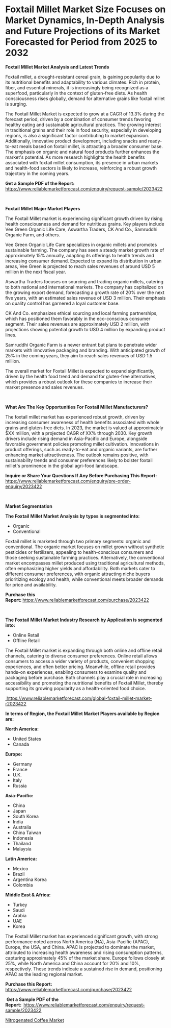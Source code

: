 <p><h1>Foxtail Millet Market Size Focuses on Market Dynamics, In-Depth Analysis and Future Projections of its Market Forecasted for Period from 2025 to 2032</h1></p><p><strong>Foxtail Millet Market Analysis and Latest Trends</strong></p>
<p><p>Foxtail millet, a drought-resistant cereal grain, is gaining popularity due to its nutritional benefits and adaptability to various climates. Rich in protein, fiber, and essential minerals, it is increasingly being recognized as a superfood, particularly in the context of gluten-free diets. As health consciousness rises globally, demand for alternative grains like foxtail millet is surging.</p><p>The Foxtail Millet Market is expected to grow at a CAGR of 13.3% during the forecast period, driven by a combination of consumer trends favoring healthy eating and sustainable agricultural practices. The growing interest in traditional grains and their role in food security, especially in developing regions, is also a significant factor contributing to market expansion. Additionally, innovative product development, including snacks and ready-to-eat meals based on foxtail millet, is attracting a broader consumer base. The emphasis on organic and natural food products further enhances the market's potential. As more research highlights the health benefits associated with foxtail millet consumption, its presence in urban markets and health-food sectors is likely to increase, reinforcing a robust growth trajectory in the coming years.</p></p>
<p><strong>Get a Sample PDF of the Report:&nbsp;</strong> <a href="https://www.reliablemarketforecast.com/enquiry/request-sample/2023422?utm_campaign=2255&utm_medium=2&utm_source=Github&utm_content=ia&utm_term=15022025&utm_id=foxtail-millet">https://www.reliablemarketforecast.com/enquiry/request-sample/2023422</a></p>
<p>&nbsp;</p>
<p><strong>Foxtail Millet Major Market Players</strong></p>
<p><p>The Foxtail Millet market is experiencing significant growth driven by rising health consciousness and demand for nutritious grains. Key players include Vee Green Organic Life Care, Aswartha Traders, CK And Co., Samruddhi Organic Farm, and others.</p><p>Vee Green Organic Life Care specializes in organic millets and promotes sustainable farming. The company has seen a steady market growth rate of approximately 15% annually, adapting its offerings to health trends and increasing consumer demand. Expected to expand its distribution in urban areas, Vee Green is projected to reach sales revenues of around USD 5 million in the next fiscal year.</p><p>Aswartha Traders focuses on sourcing and trading organic millets, catering to both national and international markets. The company has capitalized on the growing export demand, forecasting a growth rate of 20% over the next five years, with an estimated sales revenue of USD 3 million. Their emphasis on quality control has garnered a loyal customer base.</p><p>CK And Co. emphasizes ethical sourcing and local farming partnerships, which has positioned them favorably in the eco-conscious consumer segment. Their sales revenues are approximately USD 2 million, with projections showing potential growth to USD 4 million by expanding product lines.</p><p>Samruddhi Organic Farm is a newer entrant but plans to penetrate wider markets with innovative packaging and branding. With anticipated growth of 25% in the coming years, they aim to reach sales revenues of USD 1.5 million.</p><p>The overall market for Foxtail Millet is expected to expand significantly, driven by the health food trend and demand for gluten-free alternatives, which provides a robust outlook for these companies to increase their market presence and sales revenues.</p></p>
<p>&nbsp;</p>
<p><strong>What Are The Key Opportunities For Foxtail Millet Manufacturers?</strong></p>
<p><p>The foxtail millet market has experienced robust growth, driven by increasing consumer awareness of health benefits associated with whole grains and gluten-free diets. In 2023, the market is valued at approximately $XX million, with a projected CAGR of XX% through 2030. Key growth drivers include rising demand in Asia-Pacific and Europe, alongside favorable government policies promoting millet cultivation. Innovations in product offerings, such as ready-to-eat and organic variants, are further enhancing market attractiveness. The outlook remains positive, with sustainability trends and consumer preferences likely to bolster foxtail millet's prominence in the global agri-food landscape.</p></p>
<p><strong>Inquire or Share Your Questions If Any Before Purchasing This Report:</strong> <a href="https://www.reliablemarketforecast.com/enquiry/pre-order-enquiry/2023422?utm_campaign=2255&utm_medium=2&utm_source=Github&utm_content=ia&utm_term=15022025&utm_id=foxtail-millet">https://www.reliablemarketforecast.com/enquiry/pre-order-enquiry/2023422</a></p>
<p>&nbsp;</p>
<p><strong>Market Segmentation</strong></p>
<p><strong>The Foxtail Millet Market Analysis by types is segmented into:</strong></p>
<p><ul><li>Organic</li><li>Conventional</li></ul></p>
<p><p>Foxtail millet is marketed through two primary segments: organic and conventional. The organic market focuses on millet grown without synthetic pesticides or fertilizers, appealing to health-conscious consumers and those seeking sustainable farming practices. Alternatively, the conventional market encompasses millet produced using traditional agricultural methods, often emphasizing higher yields and affordability. Both markets cater to different consumer preferences, with organic attracting niche buyers prioritizing ecology and health, while conventional meets broader demands for price and availability.</p></p>
<p><strong>Purchase this Report:&nbsp;</strong><a href="https://www.reliablemarketforecast.com/purchase/2023422?utm_campaign=2255&utm_medium=2&utm_source=Github&utm_content=ia&utm_term=15022025&utm_id=foxtail-millet">https://www.reliablemarketforecast.com/purchase/2023422</a></p>
<p>&nbsp;</p>
<p><strong>The Foxtail Millet Market Industry Research by Application is segmented into:</strong></p>
<p><ul><li>Online Retail</li><li>Offline Retail</li></ul></p>
<p><p>The Foxtail Millet market is expanding through both online and offline retail channels, catering to diverse consumer preferences. Online retail allows consumers to access a wider variety of products, convenient shopping experiences, and often better pricing. Meanwhile, offline retail provides hands-on experiences, enabling consumers to examine quality and packaging before purchase. Both channels play a crucial role in increasing accessibility and promoting the nutritional benefits of Foxtail Millet, thereby supporting its growing popularity as a health-oriented food choice.</p></p>
<p><a href="https://www.reliablemarketforecast.com/global-foxtail-millet-market-r2023422?utm_campaign=2255&utm_medium=2&utm_source=Github&utm_content=ia&utm_term=15022025&utm_id=foxtail-millet">&nbsp;https://www.reliablemarketforecast.com/global-foxtail-millet-market-r2023422</a></p>
<p><strong>In terms of Region, the Foxtail Millet Market Players available by Region are:</strong></p>
<p>
    <p> <strong> North America: </strong>
        <ul>
            <li>United States</li>
            <li>Canada</li>
        </ul>
        </p> 
    <p> <strong> Europe: </strong>
        <ul>
            <li>Germany</li>
            <li>France</li>
            <li>U.K.</li>
            <li>Italy</li>
            <li>Russia</li>
        </ul>
        </p> 
    <p> <strong> Asia-Pacific: </strong>
        <ul>
            <li>China</li>
            <li>Japan</li>
            <li>South Korea</li>
            <li>India</li>
            <li>Australia</li>
            <li>China Taiwan</li>
            <li>Indonesia</li>
            <li>Thailand</li>
            <li>Malaysia</li>
        </ul>
        </p> 
    <p> <strong> Latin America: </strong>
        <ul>
            <li>Mexico</li>
            <li>Brazil</li>
            <li>Argentina Korea</li>
            <li>Colombia</li>
        </ul>
        </p> 
    <p> <strong> Middle East & Africa: </strong>
        <ul>
            <li>Turkey</li>
            <li>Saudi</li>
            <li>Arabia</li>
            <li>UAE</li>
            <li>Korea</li>
        </ul>
    </p>
    </p>
<p><p>The Foxtail Millet market has experienced significant growth, with strong performance noted across North America (NA), Asia-Pacific (APAC), Europe, the USA, and China. APAC is projected to dominate the market, attributed to increasing health awareness and rising consumption patterns, capturing approximately 45% of the market share. Europe follows closely at 25%, while North America and China account for 20% and 10%, respectively. These trends indicate a sustained rise in demand, positioning APAC as the leading regional market.</p></p>
<p><strong>Purchase this Report: </strong><a href="https://www.reliablemarketforecast.com/purchase/2023422?utm_campaign=2255&utm_medium=2&utm_source=Github&utm_content=ia&utm_term=15022025&utm_id=foxtail-millet">https://www.reliablemarketforecast.com/purchase/2023422</a></p>
<p>&nbsp;<strong>Get a Sample PDF of the Report:&nbsp;&nbsp;</strong><a href="https://www.reliablemarketforecast.com/enquiry/request-sample/2023422?utm_campaign=2255&utm_medium=2&utm_source=Github&utm_content=ia&utm_term=15022025&utm_id=foxtail-millet">https://www.reliablemarketforecast.com/enquiry/request-sample/2023422</a></p>
<p><strong></strong></p>
<p><p><a href="https://github.com/sholympia197070/Market-Research-Report-List-1/blob/main/nitrogenated-coffee-market.md?utm_campaign=2255&utm_medium=2&utm_source=Github&utm_content=ia&utm_term=15022025&utm_id=foxtail-millet">Nitrogenated Coffee Market</a></p></p>